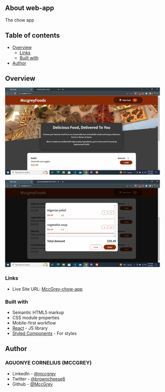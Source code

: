 ## About web-app

The chow app

## Table of contents

- [Overview](#overview)
  - [Links](#links)
  - [Built with](#built-with)
- [Author](#author)

## Overview

![Algorithm schema](deom.png)

![Algorithm schema](deom1.png)

### Links

- Live Site URL: [MccGrey-chow-app](https://mccgreychows.netlify.app/)

### Built with

- Semantic HTML5 markup
- CSS module properties
- Mobile-first workflow
- [React](https://reactjs.org/) - JS library
- [Styled Components](https://styled-components.com/) - For styles

## Author

### AGUONYE CORNELIUS (MCCGREY)

- LinkedIn - [@mccgrey](https://www.linkedin.com/in/mccgrey)
- Twitter - [@browncheese6](https://www.twitter.com/browncheese6)
- Github - [@MccGrey](https://github.com/MccGrey)
